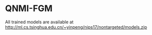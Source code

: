 # QNMI-FGM


All trained models are available at  http://ml.cs.tsinghua.edu.cn/~yinpeng/nips17/nontargeted/models.zip